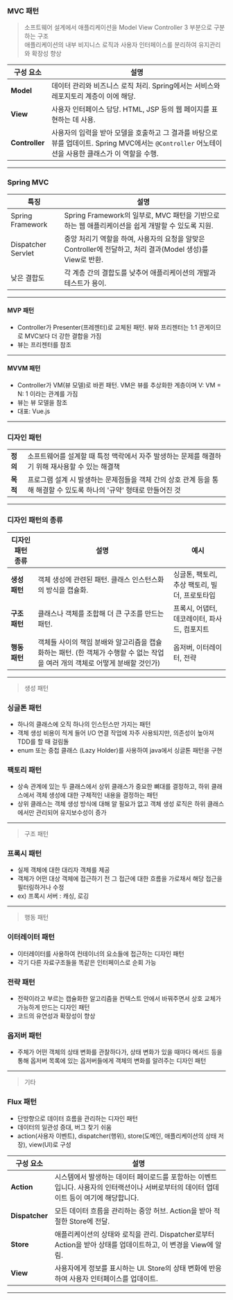 ### MVC 패턴

> 소프트웨어 설계에서 애플리케이션을 Model View Controller 3 부분으로 구분하는 구조 <br> 애플리케이션의 내부 비지니스 로직과 사용자 인터페이스를 분리하여 유지관리와 확장성 향상

| 구성 요소      | 설명                                                                                                                                               |
| -------------- | -------------------------------------------------------------------------------------------------------------------------------------------------- |
| **Model**      | 데이터 관리와 비즈니스 로직 처리. Spring에서는 서비스와 레포지토리 계층이 이에 해당.                                                               |
| **View**       | 사용자 인터페이스 담당. HTML, JSP 등의 웹 페이지를 표현하는 데 사용.                                                                               |
| **Controller** | 사용자의 입력을 받아 모델을 호출하고 그 결과를 바탕으로 뷰를 업데이트. Spring MVC에서는 `@Controller` 어노테이션을 사용한 클래스가 이 역할을 수행. |

---

### Spring MVC

| 특징               | 설명                                                                                                        |
| ------------------ | ----------------------------------------------------------------------------------------------------------- |
| Spring Framework   | Spring Framework의 일부로, MVC 패턴을 기반으로 하는 웹 애플리케이션을 쉽게 개발할 수 있도록 지원.           |
| Dispatcher Servlet | 중앙 처리기 역할을 하여, 사용자의 요청을 알맞은 Controller에 전달하고, 처리 결과(Model 생성)를 View로 반환. |
| 낮은 결합도        | 각 계층 간의 결합도를 낮추어 애플리케이션의 개발과 테스트가 용이.                                           |

---

#### MVP 패턴

- Controller가 Presenter(프레젠터)로 교체된 패턴. 뷰와 프리젠터는 1:1 관게이므로 MVC보다 더 강한 결합을 가짐
- 뷰는 프리젠터를 참조

---

#### MVVM 패턴

- Controller가 VM(뷰 모델)로 바뀐 패턴. VM은 뷰를 추상화한 계층이며 V: VM = N: 1 이라는 관계를 가짐
- 뷰는 뷰 모델을 참조
- 대표: Vue.js

---

### 디자인 패턴

|          |                                                                                                                      |
| -------- | -------------------------------------------------------------------------------------------------------------------- |
| **정의** | 소프트웨어를 설계할 때 특정 맥락에서 자주 발생하는 문제를 해결하기 위해 재사용할 수 있는 해결책                      |
| **목적** | 프로그램 설계 시 발생하는 문제점들을 객체 간의 상호 관계 등을 통해 해결할 수 있도록 하나의 '규약' 형태로 만들어진 것 |

---

### 디자인 패턴의 종류

| 디자인 패턴 종류 | 설명                                                                                                                          | 예시                                          |
| ---------------- | ----------------------------------------------------------------------------------------------------------------------------- | --------------------------------------------- |
| **생성 패턴**    | 객체 생성에 관련된 패턴. 클래스 인스턴스화의 방식을 캡슐화.                                                                   | 싱글톤, 팩토리, 추상 팩토리, 빌더, 프로토타입 |
| **구조 패턴**    | 클래스나 객체를 조합해 더 큰 구조를 만드는 패턴.                                                                              | 프록시, 어댑터, 데코레이터, 파사드, 컴포지트  |
| **행동 패턴**    | 객체들 사이의 책임 분배와 알고리즘을 캡슐화하는 패턴. (한 객체가 수행할 수 없는 작업을 여러 개의 객체로 어떻게 분배할 것인가) | 옵저버, 이터레이터, 전략                      |

---

> 생성 패턴

### 싱글톤 패턴

- 하나의 클래스에 오직 하나의 인스턴스만 가지는 패턴
- 객체 생성 비용이 적게 들어 I/O 연결 작업에 자주 사용되지만, 의존성이 높아져 TDD를 할 때 걸림돌
- enum 또는 중첩 클래스 (Lazy Holder)를 사용하여 java에서 싱글톤 패턴을 구현

### 팩토리 패턴

- 상속 관계에 있는 두 클래스에서 상위 클래스가 중요한 뼈대를 결정하고, 하위 클래스에서 객체 생성에 대한 구체적인 내용을 결정하는 패턴
- 상위 클래스는 객체 생성 방식에 대해 알 필요가 없고 객체 생성 로직은 하위 클래스에서만 관리되어 유지보수성이 증가

---

> 구조 패턴

### 프록시 패턴

- 실제 객체에 대한 대리자 객체를 제공
- 객체가 어떤 대상 객체에 접근하기 전 그 접근에 대한 흐름을 가로채서 해당 접근을 필터링하거나 수정
- ex) 프록시 서버 : 캐싱, 로깅

---

> 행동 패턴

### 이터레이터 패턴

- 이터레이터를 사용하여 컨테이너의 요소들에 접근하는 디자인 패턴
- 각기 다른 자료구조들을 똑같은 인터페이스로 순회 가능

### 전략 패턴

- 전략이라고 부르는 캡슐화한 알고리즘을 컨텍스트 안에서 바꿔주면서 상호 교체가 가능하게 만드는 디자인 패턴
- 코드의 유연성과 확장성이 향상

### 옵저버 패턴

- 주체가 어떤 객체의 상태 변화를 관찰하다가, 상태 변화가 있을 때마다 메서드 등을 통해 옵저버 목록에 있는 옵저버들에게 객체의 변화를 알려주는 디자인 패턴

---

> 기타

### Flux 패턴

- 단방향으로 데이터 흐름을 관리하는 디자인 패턴
- 데이터의 일관성 증대, 버그 찾기 쉬움
- action(사용자 이벤트), dispatcher(행위), store(도메인, 애플리케이션의 상태 저장), view(UI)로 구성

| 구성 요소      | 설명                                                                                                                                    |
| -------------- | --------------------------------------------------------------------------------------------------------------------------------------- |
| **Action**     | 시스템에서 발생하는 데이터 페이로드를 포함하는 이벤트입니다. 사용자의 인터랙션이나 서버로부터의 데이터 업데이트 등이 여기에 해당합니다. |
| **Dispatcher** | 모든 데이터 흐름을 관리하는 중앙 허브. Action을 받아 적절한 Store에 전달.                                                               |
| **Store**      | 애플리케이션의 상태와 로직을 관리. Dispatcher로부터 Action을 받아 상태를 업데이트하고, 이 변경을 View에 알림.                           |
| **View**       | 사용자에게 정보를 표시하는 UI. Store의 상태 변화에 반응하여 사용자 인터페이스를 업데이트.                                               |

---
